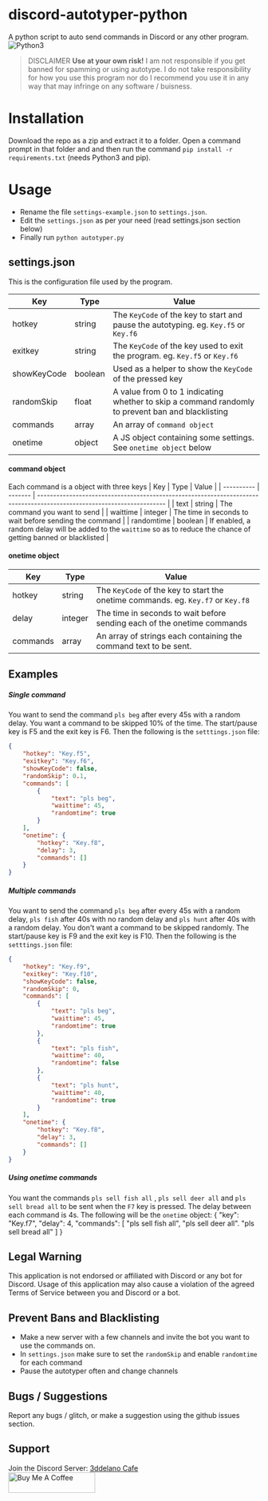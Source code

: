 
# discord-autotyper-python
A python script to auto send commands in Discord or any other program.
<br>
<img alt="Python3" src="https://img.shields.io/badge/-Python3-3776AB?style=flat-square&logo=Python&logoColor=white" />
>DISCLAIMER
**Use at your own risk!** I am not responsible if you get banned for spamming or using autotype. I do not take responsibility for how you use this program nor do I recommend you use it in any way that may infringe on any software / buisness.

# Installation
Download the repo as a zip and extract it to a folder. Open a command prompt in that folder and and then run the command `pip install -r requirements.txt`  (needs Python3 and pip).

# Usage
- Rename the file `settings-example.json` to `settings.json`.
- Edit the `settings.json` as per your need (read settings.json section below)
- Finally run `python autotyper.py`



## settings.json
This is the configuration file used by the program.

| Key         | Type    | Value                                                                                             |
| ----------- | ------- | ------------------------------------------------------------------------------------------------- |
| hotkey      | string  | The `KeyCode` of the key to start and pause the autotyping. eg. `Key.f5` or `Key.f6`              |
| exitkey     | string  | The `KeyCode` of the key used to exit the program. eg. `Key.f5` or `Key.f6`                       |
| showKeyCode | boolean | Used as a helper to show the `KeyCode` of the pressed key                                         |
| randomSkip  | float   | A value from 0 to 1 indicating whether to skip a command randomly to prevent ban and blacklisting |
| commands    | array   | An array of `command object`                                                                      |
| onetime     | object  | A JS object containing some settings. See `onetime object` below                                  |

#### command object
Each command is a object with three keys
| Key        | Type    | Value                                                                                                                  |
| ---------- | ------- | ---------------------------------------------------------------------------------------------------------------------- |
| text       | string  | The command you want to send                                                                                           |
| waittime   | integer | The time in seconds to wait before sending the command                                                                 |
| randomtime | boolean | If enabled, a random delay will be added to the `waittime` so as to reduce the chance of getting banned or blacklisted |

#### onetime object
| Key      | Type    | Value                                                                            |
| -------- | ------- | -------------------------------------------------------------------------------- |
| hotkey   | string  | The `KeyCode` of the key to start the onetime commands. eg. `Key.f7` or `Key.f8` |
| delay    | integer | The time in seconds to wait before sending each of the onetime commands          |
| commands | array   | An array of strings each containing the command text to be sent.                 |

## Examples
##### Single command
You want to send the command `pls beg` after every 45s with a random delay. You want a command to be skipped 10% of the time. The start/pause key is F5 and the exit key is F6. Then the following is the `setttings.json` file:
```json
{
    "hotkey": "Key.f5",
    "exitkey": "Key.f6",
    "showKeyCode": false,
    "randomSkip": 0.1,
    "commands": [
        {
            "text": "pls beg",
            "waittime": 45,
            "randomtime": true
        }
    ],
    "onetime": {
        "hotkey": "Key.f8",
        "delay": 3,
        "commands": []
    }
}
```
##### Multiple commands
You want to send the command `pls beg` after every 45s with a random delay, `pls fish` after 40s with no random delay and `pls hunt` after 40s with a random delay. You don't want a command to be skipped randomly. The start/pause key is F9 and the exit key is F10. Then the following is the `setttings.json` file:
```json
{
    "hotkey": "Key.f9",
    "exitkey": "Key.f10",
    "showKeyCode": false,
    "randomSkip": 0,
    "commands": [
        {
            "text": "pls beg",
            "waittime": 45,
            "randomtime": true
        },
        {
            "text": "pls fish",
            "waittime": 40,
            "randomtime": false
        },
        {
            "text": "pls hunt",
            "waittime": 40,
            "randomtime": true
        }
    ],
    "onetime": {
        "hotkey": "Key.f8",
        "delay": 3,
        "commands": []
    }
}
```
##### Using onetime commands
You want the commands `pls sell fish all` , `pls sell deer all` and `pls sell bread all` to be sent when the `F7` key is pressed. The delay between each command is 4s.
The following will be the `onetime` object:
{
"key": "Key.f7",
"delay": 4,
"commands": [
	"pls sell fish all",
	"pls sell deer all".
	"pls sell bread all"
]
}
## Legal Warning
This application is not endorsed or affiliated with Discord or any bot for Discord. Usage of this application may also cause a violation of the agreed Terms of Service between you and Discord or a bot.

## Prevent Bans and Blacklisting
- Make a new server with a few channels and invite the bot you want to use the commands on.
- In `settings.json` make sure to set the `randomSkip` and enable `randomtime` for each command
- Pause the autotyper often and change channels

## Bugs / Suggestions
Report any bugs / glitch, or make a suggestion using the github issues section.

## Support
Join the Discord Server: [3ddelano Cafe](https://discord.gg/FZY9TqW)
<br>
<a href="https://www.buymeacoffee.com/3ddelano" target="_blank"><img height="41" width="174" src="https://cdn.buymeacoffee.com/buttons/v2/default-red.png" alt="Buy Me A Coffee" width="150" ></a>
